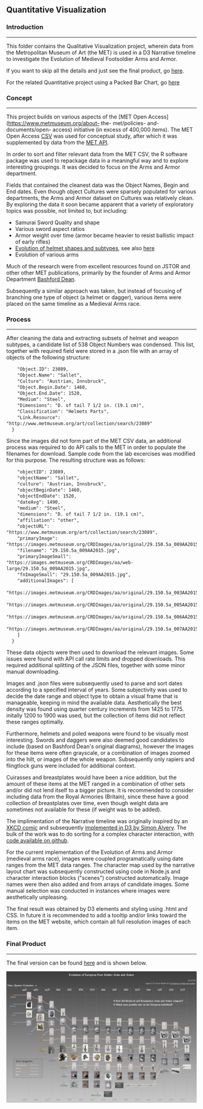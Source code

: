 ## Quantitative Visualization



### Introduction
-------------------------

This folder contains the Qualitative Visualization project, wherein data from the Metropolitan Museum of Art (the MET) 
is used in a D3 Narrative timeline to investigate the Evolution of Medieval Footsoldier Arms and Armor.


If you want to skip all the details and just see the final product, go [here](https://htmlpreview.github.io/?https://github.com/acdreyer/PGDV5200_MajorStudio1/blob/master/Project_Qualitative/index.html).


For the related Quantitative project using a Packed Bar Chart, go [here](https://github.com/acdreyer/PGDV5200_MajorStudio1/blob/master/Project_Quantitative/README.md)




### Concept
-------------------------

This project builds on various aspects of the [MET Open Access](https://www.metmuseum.org/about- the- met/policies- and- documents/open- access)
initiative (in excess of 400,000 items). The MET Open Access [CSV](https://github.com/metmuseum/openaccess) was used
for conceptual study, after which it was supplemented by data from the [MET API](https://metmuseum.github.io/).

In order to sort and filter relevant data from the MET CSV, the R software package
was used to repackage data in a meaningful way and to explore interesting groupings.
It was decided to focus on the Arms and Armor department.

Fields that contained the cleanest data was the Object Names, Begin and End dates.
Even though object Cultures were sparsely populated for various departments, 
the Arms and Armor dataset on Cultures was relatively clean. 
By exploring the data it soon became apparent that a variety of exploratory topics was possible, not limited to, but including:

* Samurai Sword Quality and shape
* Various sword aspect ratios
* Armor weight over time (armor became heavier to resist ballistic impact of early rifles)
* [Evolution of helmet shapes and subtypes](https://www.jstor.org/stable/pdf/3253956.pdf), see also [here](https://htmlpreview.github.io/?https://raw.githubusercontent.com/acdreyer/PGDV5200_MajorStudio1/master/Project_Qualitative/DeanBashFord.html)
* Evolution of various arms

Much of the research were from excellent resources found on JSTOR and other other MET publications,
primarily by the founder of Arms and Armor Department [Bashford Dean](https://www.jstor.org/stable/1652690).

Subsequently a similar approach was taken, but instead of focusing of branching one type of object (a helmet or dagger),
various items were placed on the same timeline as a Medieval Arms race. 

### Process
-------------------------

After cleaning the data and extracting subsets of helmet and weapon subtypes, 
a candidate list of 538 Object Numbers was condensed. This list, together with required field were stored in a .json file
with an array of objects of the following structure:

```  {
    "Object.ID": 23089,
    "Object.Name": "Sallet",
    "Culture": "Austrian, Innsbruck",
    "Object.Begin.Date": 1460,
    "Object.End.Date": 1520,
    "Medium": "Steel",
    "Dimensions": "D. of tail 7 1/2 in. (19.1 cm)",
    "Classification": "Helmets Parts",
    "Link.Resource": "http://www.metmuseum.org/art/collection/search/23089"
  }
  ```
  
Since the images did not form part of the MET CSV data, an additional process was 
required to do API calls to the MET in order to populate the filenames for download.
Sample code from the lab excercises was modified for this purpose.
The resulting structure was as follows:

```  {
    "objectID": 23089,
    "objectName": "Sallet",
    "culture": "Austrian, Innsbruck",
    "objectBeginDate": 1460,
    "objectEndDate": 1520,
    "dateAvg": 1490,
    "medium": "Steel",
    "dimensions": "D. of tail 7 1/2 in. (19.1 cm)",
    "affiliation": "other",
    "objectURL": "https://www.metmuseum.org/art/collection/search/23089",
    "primaryImage": "https://images.metmuseum.org/CRDImages/aa/original/29.150.5a_009AA2015.jpg",
    "filename": "29.150.5a_009AA2015.jpg",
    "primaryImageSmall": "https://images.metmuseum.org/CRDImages/aa/web-large/29.150.5a_009AA2015.jpg",
    "fnImageSmall": "29.150.5a_009AA2015.jpg",
    "additionalImages": [
      "https://images.metmuseum.org/CRDImages/aa/original/29.150.5a_003AA2015.jpg",
      "https://images.metmuseum.org/CRDImages/aa/original/29.150.5a_005AA2015.jpg",
      "https://images.metmuseum.org/CRDImages/aa/original/29.150.5a_006AA2015.jpg",
      "https://images.metmuseum.org/CRDImages/aa/original/29.150.5a_007AA2015.jpg"
    ]
  }
```

These data objects were then used to download the relevant images. Some issues were
found with API call rate limits and dropped downloads. This required additional splitting
of the JSON files, together with some minor manual downloading.

Images and .json files were subsequently used to parse and sort dates according 
to a specified interval of years. Some subjectivity was used to decide the
date range and object type to obtain a visual frame that is manageable, keeping
in mind the available data. Aesthetically the best density was found using 
quarter century increments from 1425 to 1775. initally 1200 to 1900 was used,
but the collection of items did not reflect these ranges optimally. 

Furthermore, helmets and poled weapons were found to be visually most interesting.
Swords and daggers were also deemed good candidates to include (based on Bashford Dean's original diagrams),
however the images for these items were often grayscale, or a combination of images zoomed into the hilt,
or images of the whole weapon. Subsequently only rapiers and flingtlock guns were included for additional context.

Cuirasses and breastplates would have been a nice addition, but the amount of these items at the MET 
ranged in a combination of other sets and/or did not lend itself to a bigger picture.
It is recommended to consider including data from the Royal Armories (Britain), since these
have a good collection of breastplates over time, even though weight data are sometimes not 
available for these (if weight was to be added).

The implimentation of the Narrative timeline was originally inspired by an 
[XKCD comic](https://xkcd.com/657/large/) and subsequently [implemented in D3 by Simon Alvery](https://source.opennews.org/articles/automating-xkcd-style-narrative-charts/).
The bulk of the work was to do sorting for a complex character interaction, with [code available on github](https://github.com/abcnews/d3-layout-narrative).

For the current implementation of the Evolution of Arms and Armor (medieval arms race),
images were coupled programatically using date ranges from the MET data ranges.
The character map used by the narrative layout chart was subsequently constructed using code in Node.js
and character interaction blocks ("scenes") constructed automatically. Image names were then also added and
from arrays of candidate images. Some manual selection was conducted in instances where images were aesthetically unpleasing.

The final result was obtained by D3 elements and styling using .html and CSS.
In future it is recommended to add a tooltip and/or links toward the items on the MET website, which contain all full resolution images of each item.


### Final Product
-------------------------

The final version can be found [here](https://htmlpreview.github.io/?https://github.com/acdreyer/PGDV5200_MajorStudio1/blob/master/Project_Qualitative/index.html) and is shown below.

[![Evolution of medieval foot soldier arms and armor](./Images/FinalQualViz.PNG)](https://htmlpreview.github.io/?https://github.com/acdreyer/PGDV5200_MajorStudio1/blob/master/Project_Qualitative/index.html)
